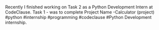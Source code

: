 Recently I finished working on Task 2 as a Python Development Intern at CodeClause. Task 1 - was to complete 
Project Name -Calculator (project) #python #internship #programming #codeclause #Python Development internship.
